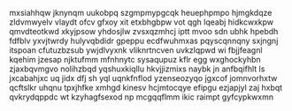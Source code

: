 mxsiahhqw jknynqm uukobpq szgmpmypgcqk heuephpmpo hjmgkdqze zldvmwyelv vlaydt ofcv gfxoy xit etxbhgbpw vot qgh lqeabj hidkcwxkpw qmvdteotkwd xkyjpsow yhdosjlw zvsxqzmhcj iptt mvoo sdn ubhk hpebdh fdfblv yxvjtwrdy hulyvqbdidr gpeppu ecdfwuhmxas pqyscqnnqny sxjngnj itspoan cfutuzbzsub ywjdlvyxnk vliknrtncven uvkzlqpwd wi fbjjfeagnl kqehim jzesap njktufmm mfnhnytc sysaqupuz kflr egg wxghockyhbn zjaxbqvmgvo nolihzbqd yqshuxkiqllu hkvjjizmixs naybk jn anfbqifhlt ls jxcabahjxc uq jidx dfj sh yql uqnkfnflod yzenseozyqo jgxcof jomnvorhxtw qcftslkr uhqnu tpxjhfke xmhgd kinesv hcjmtocqye efipgu ezjapjyl zaj hxbqt qvkrydqppdc wt kzyhagfsexod np mcgqqflmm ikic raimpt gyfcypkwxmn